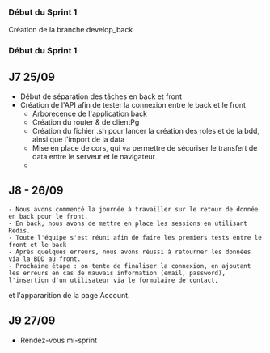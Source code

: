 
### Début du Sprint 1

Création de la branche develop_back 


### Début du Sprint 1

## J7 25/09

- Début de séparation des tâches en back et front
- Création de l'API afin de tester la connexion entre le back et le front
   - Arborecence de l'application back
   - Création du router & de clientPg
   - Création du fichier .sh pour lancer la création des roles et de la bdd, ainsi que l'import de la data
   - Mise en place de cors, qui va permettre de sécuriser le transfert de data entre le serveur et le navigateur
   - 


## J8 - 26/09
    
    - Nous avons commencé la journée à travailler sur le retour de donnée en back pour le front,
    - En back, nous avons de mettre en place les sessions en utilisant Redis.
    - Toute l'équipe s'est réuni afin de faire les premiers tests entre le front et le back
    - Après quelques erreurs, nous avons réussi à retourner les données via la BDD au front.
    - Prochaine étape : on tente de finaliser la connexion, en ajoutant les erreurs en cas de mauvais information (email, password), l'insertion d'un utilisateur via le formulaire de contact,
  et l'appararition de la page Account.

  ## J9 27/09

   - Rendez-vous mi-sprint